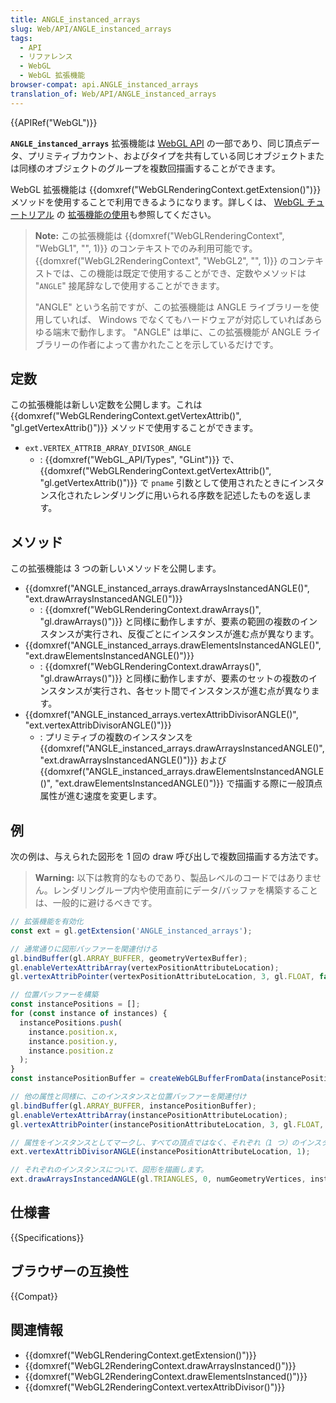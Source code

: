 ```yaml
---
title: ANGLE_instanced_arrays
slug: Web/API/ANGLE_instanced_arrays
tags:
  - API
  - リファレンス
  - WebGL
  - WebGL 拡張機能
browser-compat: api.ANGLE_instanced_arrays
translation_of: Web/API/ANGLE_instanced_arrays
---
```

{{APIRef("WebGL")}}

**`ANGLE_instanced_arrays`** 拡張機能は [WebGL API](/ja/docs/Web/API/WebGL_API) の一部であり、同じ頂点データ、プリミティブカウント、およびタイプを共有している同じオブジェクトまたは同様のオブジェクトのグループを複数回描画することができます。

WebGL 拡張機能は {{domxref("WebGLRenderingContext.getExtension()")}} メソッドを使用することで利用できるようになります。詳しくは、 [WebGL チュートリアル](/ja/docs/Web/API/WebGL_API/Tutorial) の [拡張機能の使用](/ja/docs/Web/API/WebGL_API/Using_Extensions)も参照してください。

> **Note:** この拡張機能は {{domxref("WebGLRenderingContext", "WebGL1", "", 1)}} のコンテキストでのみ利用可能です。 {{domxref("WebGL2RenderingContext", "WebGL2", "", 1)}} のコンテキストでは、この機能は既定で使用することができ、定数やメソッドは "`ANGLE`" 接尾辞なしで使用することができます。
>
> "ANGLE" という名前ですが、この拡張機能は ANGLE ライブラリーを使用していれば、 Windows でなくてもハードウェアが対応していればあらゆる端末で動作します。 "ANGLE" は単に、この拡張機能が ANGLE ライブラリーの作者によって書かれたことを示しているだけです。

## 定数

この拡張機能は新しい定数を公開します。これは {{domxref("WebGLRenderingContext.getVertexAttrib()", "gl.getVertexAttrib()")}} メソッドで使用することができます。

- `ext.VERTEX_ATTRIB_ARRAY_DIVISOR_ANGLE`
  - : {{domxref("WebGL_API/Types", "GLint")}} で、 {{domxref("WebGLRenderingContext.getVertexAttrib()", "gl.getVertexAttrib()")}} で `pname` 引数として使用されたときにインスタンス化されたレンダリングに用いられる序数を記述したものを返します。

## メソッド

この拡張機能は 3 つの新しいメソッドを公開します。

- {{domxref("ANGLE_instanced_arrays.drawArraysInstancedANGLE()", "ext.drawArraysInstancedANGLE()")}}
  - : {{domxref("WebGLRenderingContext.drawArrays()", "gl.drawArrays()")}} と同様に動作しますが、要素の範囲の複数のインスタンスが実行され、反復ごとにインスタンスが進む点が異なります。
- {{domxref("ANGLE_instanced_arrays.drawElementsInstancedANGLE()", "ext.drawElementsInstancedANGLE()")}}
  - : {{domxref("WebGLRenderingContext.drawArrays()", "gl.drawArrays()")}} と同様に動作しますが、要素のセットの複数のインスタンスが実行され、各セット間でインスタンスが進む点が異なります。
- {{domxref("ANGLE_instanced_arrays.vertexAttribDivisorANGLE()", "ext.vertexAttribDivisorANGLE()")}}
  - : プリミティブの複数のインスタンスを {{domxref("ANGLE_instanced_arrays.drawArraysInstancedANGLE()", "ext.drawArraysInstancedANGLE()")}} および {{domxref("ANGLE_instanced_arrays.drawElementsInstancedANGLE()", "ext.drawElementsInstancedANGLE()")}} で描画する際に一般頂点属性が進む速度を変更します。

## 例

次の例は、与えられた図形を 1 回の draw 呼び出しで複数回描画する方法です。
> **Warning:** 以下は教育的なものであり、製品レベルのコードではありません。レンダリングループ内や使用直前にデータ/バッファを構築することは、一般的に避けるべきです。

```js
// 拡張機能を有効化
const ext = gl.getExtension('ANGLE_instanced_arrays');

// 通常通りに図形バッファーを関連付ける
gl.bindBuffer(gl.ARRAY_BUFFER, geometryVertexBuffer);
gl.enableVertexAttribArray(vertexPositionAttributeLocation);
gl.vertexAttribPointer(vertexPositionAttributeLocation, 3, gl.FLOAT, false, 0, 0);

// 位置バッファーを構築
const instancePositions = [];
for (const instance of instances) {
  instancePositions.push(
    instance.position.x,
    instance.position.y,
    instance.position.z
  );
}
const instancePositionBuffer = createWebGLBufferFromData(instancePositions);

// 他の属性と同様に、このインスタンスと位置バッファーを関連付け
gl.bindBuffer(gl.ARRAY_BUFFER, instancePositionBuffer);
gl.enableVertexAttribArray(instancePositionAttributeLocation);
gl.vertexAttribPointer(instancePositionAttributeLocation, 3, gl.FLOAT, false, 0, 0);

// 属性をインスタンスとしてマークし、すべての頂点ではなく、それぞれ（1 つ）のインスタンスを進めます。
ext.vertexAttribDivisorANGLE(instancePositionAttributeLocation, 1);

// それぞれのインスタンスについて、図形を描画します。
ext.drawArraysInstancedANGLE(gl.TRIANGLES, 0, numGeometryVertices, instances.length);
```

## 仕様書

{{Specifications}}

## ブラウザーの互換性

{{Compat}}

## 関連情報

- {{domxref("WebGLRenderingContext.getExtension()")}}
- {{domxref("WebGL2RenderingContext.drawArraysInstanced()")}}
- {{domxref("WebGL2RenderingContext.drawElementsInstanced()")}}
- {{domxref("WebGL2RenderingContext.vertexAttribDivisor()")}}
